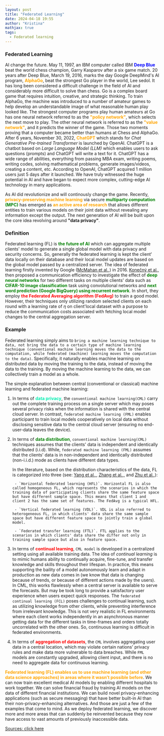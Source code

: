 ```yaml
---
layout: post
title: "Federated Learning"
date: 2024-04-18 19:55
author: "Kristina"
mathjax: true
tags:
  - Federated learning
---
```



### Federated Learning

AI change the future. May 11, 1997, an IBM computer called IBM **<font color='blue'>Deep Blue</font>** beat the world chess champion, Garry Kasparov after a six game match. 20 years after Deep Blue, March 19, 2016, marks the day Google DeepMind's AI program, **<font color='orange'>AlphaGo</font>**, beat the strongest Go player in the world, Lee sedol. It has long been considered a difficult challenge in the field of AI and considerably more difficult to solve than chess. Go is a complex board game that requires intuition, creative, and strategic thinking. To train AlphaGo, the machine was introduced to a number of amateur games to help develop an understandable image of what reasonable human play looked like. The strongest computer programs play human amateurs at Go has one neural network referred to as the **<font color='orange'>"policy network"</font>**, which selects the next move to play. The other neural network is referred to as the **<font color='orange'>"value network"</font>**, and it predicts the winner of the game. Those two moments proving that a computer became better than humans at Chess and AlphaGo. After 6 years, November 30, 2022, **<font color='orange'>ChatGPT</font>** which stands for *Chat Generative Pre-trained Transformer* is launched by OpenAI. ChatGPT is a chatbot based on *Large Language Model (LLM)* which enables users to ask questions (prompts) and ChatGPT will write a text for it. ChatGPT has a wide range of abilities, everything from passing MBA exam, writing poems, writing codes, solving mathematical problems, generate images/videos, creating a content, etc. According to OpenAI, ChatGPT acquired 1 million users just 5 days after it launched. We have truly witnessed the huge potential in AI and have began to expect more complex, cutting-edge AI technology in many applications.   

 As AI did revolutionize and will continously change the game. Recently, **<font color='orange'>privacy-preserving machine learning</font>** via secure **<font color='green'>multiparty computation (MPC)</font>** has emerged as **<font color='orange'>an active area of research</font>** that allows different entities to train various models on their joint data without revealing any information except the output. The next generation of AI will be built upon the core idea revolving around **"data privacy"**.

 ### Definition

 Federated learning (FL) is **<font color='green'>the future of AI</font>** which can aggregate multiple clients' model to generate a single global model with data privacy and security concerns. So, generally the federated learning is kept the client' data locally on their database and their local model updates are based on the global model passed by a centralized server. The idea of federated learning firstly invented by Google (<a href="https://arxiv.org/abs/1602.05629" target="_blank" rel="noopener">McMahan et al.,</a>) in 2016. <a href="https://arxiv.org/pdf/1610.05492.pdf" target="_blank" rel="noopener">Konečný et al.,</a> then proposed a communication efficiency to investigate the effect of **<font color='green'>deep neural networks</font>** for two different tasks on multiple clients' data such as **<font color='green'>CIFAR-10 image classification</font>** task using convolutional networks and **<font color='green'>next word prediction (Google BigQuery) using recurrent network</font>**. In short, they employ **<font color='red'>the Federated Averaging algorithm (FedAvg)</font>** to train a good model. However, their techniques only utilizing random selected clients on each round with a learning rate of $\eta$ on client'local dataset with a purpose to reduce the communication costs associated with fetching local model changes to the central aggregation server.


  ### Example

  Federated learning simply aims to `bring a machine learning technique to data, not bring the data to a certain type of machine learning technique (conventional machine learning moves the data to the computation, while federated (machine) learning moves the computation to the data)`. Specifically, it naturally enables machine learning on distributed data by moving the training to the data, instead of moving the data to the training. By moving the machine learning to the data, we can collectively train a model as a whole.

The simple explanation between central (conventional or classical) machine learning and federated machine learning:

1. In terms of **<font color='greeb'>data privacy</font>**, the `conventional machine learning(CML)` carry out the complete training process on a single server which may poses several privacy risks when the information is shared with the central cloud server. In contrast, `federated machine learning (FML)` enables participant to train local models cooperatively on local data without disclosing sensitive data to the central cloud server (ensuring no end-user-data leaves the device).

2. In terms of **<font color='green'>data distribution</font>**, `conventional machine learning(CML)` techniques assumes that the clients' data is independent and identically distributed (i.i.d). While, `federated machine learning (FML)` assumes that the clients' data is in non-independent and identically distributed (non-i.i.d.) mode as clients have different data types. 


    In the literature, based on the distribution characteristics of the data, FL is categorized into three (see: <a href="https://dl.acm.org/doi/pdf/10.1145/3298981" target="_blank" rel="noopener">Yang et al.,</a>, <a href="https://www.sciencedirect.com/science/article/pii/S0950705121000381" target="_blank" rel="noopener">Zhang et al.,</a>, and <a href="https://www.sciencedirect.com/science/article/pii/S0925231221013254" target="_blank" rel="noopener">Zhu et al.,</a>):

        - `Horizontal federated learning (HFL)`. Horizontal FL is also called homogeneous FL, which represents the scenarios in which the training data of participating clients share the same feature space but have different sample space. This means that client 1 and client 2 has the same set of features. The FedAvg is a typical HFL.

        - `Vertical federated learning (VDL)`. VDL is also referred to heterogeneous FL, in which clients' data share the same sample space but have different feature space to jointly train a global model.

        - `Federated transfer learning (FTL)`. FTL applies to the scenarios in which clients' data share the differ not only in training sample space but also in feature space.


3. In terms of **<font color='red'>continual learning</font>**, `CML model` is developed in a centralized setting using all available training data. The idea of *continual learning* is to mimic humans ability to continually acquire, fine-tune, and transfer knowledge and skills throughout their lifespan. In practice, this means supporting the baility of a model autonomously learn and adapt in production as new data comes in (we know that data is changing because of trends, or because of different actions made by the users). In CML, this works flawlessly when a central server is available to serve the forecasts. But may be took long to provide a satisfactory user experience when users expect quick responses. The `federated continual learning (FCL)` poses challenges to continual learning, such as utilizing knowledge from other clients, while preventing interference from irrelevant knowledge. This is not very realistic in FL environments where each client works independently in an asynchronous manner getting data for the different tasks in time-frames and orders totally uncorrelated with the other ones. So, continuous learning is difficult in federated environments. 


4. In terms of **<font color='red'>aggregation of datasets</font>**, the `CML` involves aggregating user data in a central location, which may violate certain nations' privacy rules and make data more vulnerable to data breaches. While `FML` models are constantly upgraded, allowing client input, and there is no need to aggregate data for continuous learning.


**<font color='orange'>Federated learning (FL) enables us to use machine learning (and other data science approaches) in areas where it wasn’t possible before</font>**. We can now train excellent medical AI models by enabling different hospitals to work together. We can solve financial fraud by training AI models on the data of different financial institutions. We can build novel privacy-enhancing applications (such as secure messaging) that have better built-in AI than their non-privacy-enhancing alternatives. And those are just a few of the examples that come to mind. As we deploy federated learning, we discover more and more areas that can suddenly be reinvented because they now have access to vast amounts of previously inaccessible data.


<a href="https://flower.dev/docs/framework/tutorial-series-what-is-federated-learning.html" target="_blank" rel="noopener">Sources: click here</a>